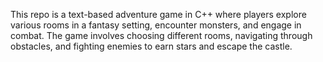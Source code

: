 This repo is a text-based adventure game in C++ where players explore various rooms in a fantasy setting, encounter monsters, and engage in combat. The game involves choosing different rooms, navigating through obstacles, and fighting enemies to earn stars and escape the castle.
